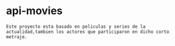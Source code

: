# api-movies
    Este proyecto esta basado en peliculas y series de la actualidad,tambien los actores que participaron en dicho corto metraje.